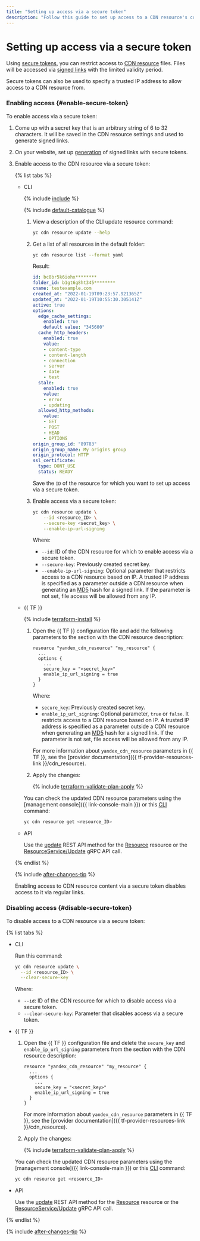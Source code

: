 ```yaml
---
title: "Setting up access via a secure token"
description: "Follow this guide to set up access to a CDN resource's content based on time and IP using secure tokens."
---
```


# Setting up access via a secure token

Using [secure tokens](../../concepts/secure-tokens.md), you can restrict access to [CDN resource](../../concepts/resource.md) files. Files will be accessed via [signed links](../../concepts/secure-tokens.md#protected-link) with the limited validity period.

Secure tokens can also be used to specify a trusted IP address to allow access to a CDN resource from.

### Enabling access {#enable-secure-token}

To enable access via a secure token:
1. Come up with a secret key that is an arbitrary string of 6 to 32 characters. It will be saved in the CDN resource settings and used to generate signed links.
1. On your website, set up [generation](../../concepts/secure-tokens.md#link-generation-code) of signed links with secure tokens.
1. Enable access to the CDN resource via a secure token:

   {% list tabs %}

   - CLI

      {% include [include](../../../_includes/cli-install.md) %}

      {% include [default-catalogue](../../../_includes/default-catalogue.md) %}

      1. View a description of the CLI update resource command:

         ```bash
         yc cdn resource update --help
         ```

      1. Get a list of all resources in the default folder:

         ```bash
         yc cdn resource list --format yaml
         ```

         Result:

         ```yaml
         id: bc8br5k6iohx********
         folder_id: b1gt6g8ht345********
         cname: testexample.com
         created_at: "2022-01-19T09:23:57.921365Z"
         updated_at: "2022-01-19T10:55:30.305141Z"
         active: true
         options:
           edge_cache_settings:
             enabled: true
             default value: "345600"
           cache_http_headers:
             enabled: true
             value:
             - content-type
             - content-length
             - connection
             - server
             - date
             - test
           stale:
             enabled: true
             value:
             - error
             - updating
           allowed_http_methods:
             value:
             - GET
             - POST
             - HEAD
             - OPTIONS
         origin_group_id: "89783"
         origin_group_name: My origins group
         origin_protocol: HTTP
         ssl_certificate:
           type: DONT_USE
           status: READY
         ```

         Save the `ID` of the resource for which you want to set up access via a secure token.

      1. Enable access via a secure token:

         ```bash
         yc cdn resource update \
             --id <resource_ID> \
             --secure-key <secret_key> \
             --enable-ip-url-signing
         ```

         Where:
         * `--id`: ID of the CDN resource for which to enable access via a secure token.
         * `--secure-key`: Previously created secret key.
         * `--enable-ip-url-signing`: Optional parameter that restricts access to a CDN resource based on IP. A trusted IP address is specified as a parameter outside a CDN resource when generating an [MD5](https://en.wikipedia.org/wiki/MD5) hash for a signed link. If the parameter is not set, file access will be allowed from any IP.

   - {{ TF }}

      {% include [terraform-install](../../../_includes/terraform-install.md) %}

      1. Open the {{ TF }} configuration file and add the following parameters to the section with the CDN resource description:

         ```hcl
         resource "yandex_cdn_resource" "my_resource" {
           ...
           options {
             ...
             secure_key = "<secret_key>"
             enable_ip_url_signing = true
           }
         }
         ```

         Where:
         * `secure_key`: Previously created secret key.
         * `enable_ip_url_signing`: Optional parameter, `true` or `false`. It restricts access to a CDN resource based on IP. A trusted IP address is specified as a parameter outside a CDN resource when generating an [MD5](https://en.wikipedia.org/wiki/MD5) hash for a signed link. If the parameter is not set, file access will be allowed from any IP.

         For more information about `yandex_cdn_resource` parameters in {{ TF }}, see the [provider documentation]({{ tf-provider-resources-link }}/cdn_resource).

      1. Apply the changes:

         {% include [terraform-validate-plan-apply](../../../_tutorials/terraform-validate-plan-apply.md) %}

      You can check the updated CDN resource parameters using the [management console]({{ link-console-main }}) or this [CLI](../../../cli/quickstart.md) command:

      ```bash
      yc cdn resource get <resource_ID>
      ```

   - API

      Use the [update](../../api-ref/Resource/update.md) REST API method for the [Resource](../../api-ref/Resource/index.md) resource or the [ResourceService/Update](../../api-ref/grpc/resource_service.md#Update) gRPC API call.

   {% endlist %}

   {% include [after-changes-tip](../../../_includes/cdn/after-changes-tip.md) %}

   Enabling access to CDN resource content via a secure token disables access to it via regular links.

### Disabling access {#disable-secure-token}

To disable access to a CDN resource via a secure token:

{% list tabs %}

- CLI

   Run this command:

   ```bash
   yc cdn resource update \
     --id <resource_ID> \
     --clear-secure-key
   ```

   Where:
   * `--id`: ID of the CDN resource for which to disable access via a secure token.
   * `--clear-secure-key`: Parameter that disables access via a secure token.

- {{ TF }}

   1. Open the {{ TF }} configuration file and delete the `secure_key` and `enable_ip_url_signing` parameters from the section with the CDN resource description:

      ```hcl
      resource "yandex_cdn_resource" "my_resource" {
        ...
        options {
          ...
          secure_key = "<secret_key>"
          enable_ip_url_signing = true
        }
      }
      ```

      For more information about `yandex_cdn_resource` parameters in {{ TF }}, see the [provider documentation]({{ tf-provider-resources-link }}/cdn_resource).

   1. Apply the changes:

      {% include [terraform-validate-plan-apply](../../../_tutorials/terraform-validate-plan-apply.md) %}

   You can check the updated CDN resource parameters using the [management console]({{ link-console-main }}) or this [CLI](../../../cli/quickstart.md) command:

   ```bash
   yc cdn resource get <resource_ID>
   ```

- API

   Use the [update](../../api-ref/Resource/update.md) REST API method for the [Resource](../../api-ref/Resource/index.md) resource or the [ResourceService/Update](../../api-ref/grpc/resource_service.md#Update) gRPC API call.

{% endlist %}

{% include [after-changes-tip](../../../_includes/cdn/after-changes-tip.md) %}
